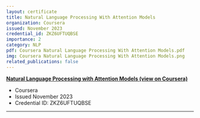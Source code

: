 ```yaml
---
layout: certificate
title: Natural Language Processing With Attention Models
organization: Coursera
issued: November 2023
credential_id: ZKZ6UFTUQBSE
importance: 2
category: NLP
pdf: Coursera Natural Language Processing With Attention Models.pdf
img: Coursera Natural Language Processing With Attention Models.png
related_publications: false
---
```

**[Natural Language Processing with Attention Models (view on Coursera)](https://www.coursera.org/account/accomplishments/certificate/ZKZ6UFTUQBSE)**

* Coursera
* Issued November 2023
* Credential ID: ZKZ6UFTUQBSE

---
